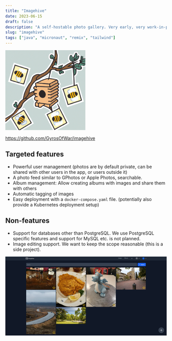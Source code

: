 ```yaml
---
title: "Imagehive"
date: 2023-06-15
draft: false
description: "A self-hostable photo gallery. Very early, very work-in-progress and not ready for use yet. Licensed under GPLv3."
slug: "imagehive"
tags: ["java", "micronaut", "remix", "tailwind"]
---
```


![Imagehive logo](featured.png?width=250px&height=250px)

https://github.com/GyrosOfWar/imagehive

## Targeted features
- Powerful user management (photos are by default private, can be shared with other users in the app, or users outside it)
- A photo feed similar to GPhotos or Apple Photos, searchable.
- Album management: Allow creating albums with images and share them with others
- Automatic tagging of images
- Easy deployment with a `docker-compose.yaml` file. (potentially also provide a Kubernetes deployment setup)

## Non-features
- Support for databases other than PostgreSQL. We use PostgreSQL specific features and support for MySQL etc. is not planned.
- Image editing support. We want to keep the scope reasonable (this is a side project).

![Imagehive example](example.png)
